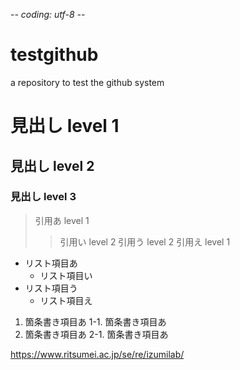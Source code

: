 -*- coding: utf-8 -*-

# testgithub
a repository to test the github system

# 見出し level 1
## 見出し level 2
### 見出し level 3

> 引用あ level 1
>> 引用い level 2
>> 引用う level 2
> 引用え level 1

* リスト項目あ
  * リスト項目い
* リスト項目う
  * リスト項目え

1. 箇条書き項目あ
  1-1. 箇条書き項目あ
2. 箇条書き項目あ
  2-1. 箇条書き項目あ

<https://www.ritsumei.ac.jp/se/re/izumilab/>
